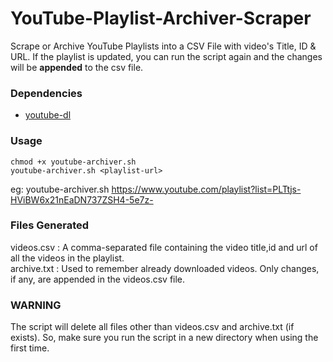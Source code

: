 # YouTube-Playlist-Archiver-Scraper
Scrape or Archive YouTube Playlists into a CSV File with video's Title, ID &amp; URL. If the playlist is updated, you can run the script again and the changes will be **appended** to the csv file. 

### Dependencies
* [youtube-dl](https://ytdl-org.github.io/youtube-dl/index.html) 

### Usage
```
chmod +x youtube-archiver.sh
youtube-archiver.sh <playlist-url>
```
eg: youtube-archiver.sh https://www.youtube.com/playlist?list=PLTtjs-HViBW6x21nEaDN737ZSH4-5e7z-

### Files Generated
videos.csv : A comma-separated file containing the video title,id and url of all the videos in the playlist. </br>
archive.txt : Used to remember already downloaded videos. Only changes, if any, are appended in the videos.csv file. 

### WARNING
The script will delete all files other than videos.csv and archive.txt (if exists). So, make sure you run the script in a new directory when using the first time. 
